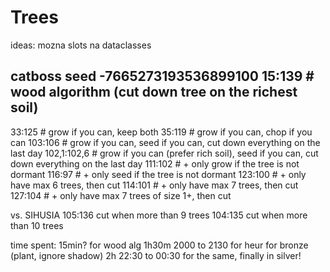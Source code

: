 # Trees

ideas:
mozna slots na dataclasses

catboss
seed
-7665273193536899100
15:139  # wood algorithm (cut down tree on the richest soil)
--
33:125  # grow if you can, keep both
35:119  # grow if you can, chop if you can
103:106 # grow if you can, seed if you can, cut down everything on the last day
102,1:102,6 # grow if you can (prefer rich soil), seed if you can, cut down everything on the last day
111:102 # + only grow if the tree is not dormant
116:97 # + only seed if the tree is not dormant
123:100 # + only have max 6 trees, then cut
114:101 # + only have max 7 trees, then cut
127:104 # + only have max 7 trees of size 1+, then cut

vs. SIHUSIA
105:136 cut when more than 9 trees
104:135 cut when more than 10 trees


time spent: 
15min? for wood alg
1h30m 2000 to 2130 for heur for bronze (plant, ignore shadow)
2h 22:30 to 00:30 for the same, finally in silver! 
